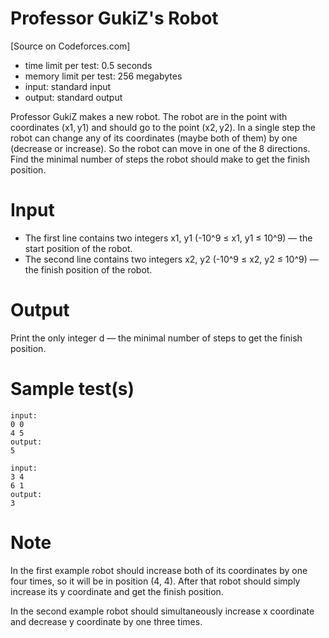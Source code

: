 # Professor GukiZ's Robot

[Source on Codeforces.com]

  - time limit per test: 0.5 seconds
  - memory limit per test: 256 megabytes
  - input: standard input
  - output: standard output

Professor GukiZ makes a new robot. The robot are in the point with coordinates (x1, y1) and should go to the point (x2, y2). In a single step the robot can change any of its coordinates (maybe both of them) by one (decrease or increase). So the robot can move in one of the 8 directions. Find the minimal number of steps the robot should make to get the finish position.

# Input
- The first line contains two integers x1, y1 (-10^9 ≤ x1, y1 ≤ 10^9) — the start position of the robot.
- The second line contains two integers x2, y2 (-10^9 ≤ x2, y2 ≤ 10^9) — the finish position of the robot.

# Output
Print the only integer d — the minimal number of steps to get the finish position.

# Sample test(s)
```
input:
0 0
4 5
output:
5
```
```
input:
3 4
6 1
output:
3
```
# Note
In the first example robot should increase both of its coordinates by one four times, so it will be in position (4, 4). After that robot should simply increase its y coordinate and get the finish position.

In the second example robot should simultaneously increase x coordinate and decrease y coordinate by one three times.